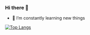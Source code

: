 ### Hi there 👋

- 🌱 I’m constantly learning new things

[![Top Langs](https://github-readme-stats.vercel.app/api/top-langs/?username=Tarall0)](https://github.com/Tarall0/github-readme-stats)

<!--
**Tarall0/Tarall0** is a ✨ _special_ ✨ repository because its `README.md` (this file) appears on your GitHub profile.

Here are some ideas to get you started:

- 🔭 I’m currently working on ...
- 🌱 I’m currently learning ...
- 👯 I’m looking to collaborate on ...
- 🤔 I’m looking for help with ...
- 💬 Ask me about ...
- 📫 How to reach me: ...
- 😄 Pronouns: ...
- ⚡ Fun fact: ...
-->

